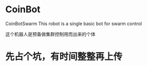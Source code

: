 # CoinBot
CoinBotSwarm
This robot is a single basic bot for swarm control

这个机器人是预备做集群控制用而出来的个体

# 先占个坑，有时间整整再上传
